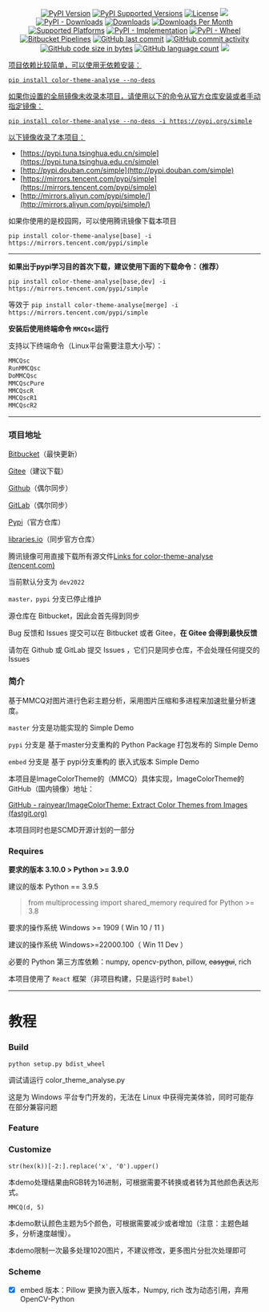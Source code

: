 <p align="center">
    <a href="https://pypi.org/project/color-theme-analyse/"><img src="https://img.shields.io/pypi/v/color-theme-analyse.svg" alt="PyPI Version"></a>
    <a href="https://pypi.org/project/color-theme-analyse/"><img src="https://img.shields.io/pypi/pyversions/color-theme-analyse.svg" alt="PyPI Supported Versions"></a>
    <a href="https://pypi.org/project/color-theme-analyse/"><img src="https://img.shields.io/pypi/l/color-theme-analyse.svg" alt="License"></a>
    <a href="https://pypi.org/project/color-theme-analyse/"><img src="https://img.shields.io/badge/Internal%20code-SCSD--PY001-ff69b4"></a>
    <a href="https://pypi.org/project/color-theme-analyse/"><img alt="PyPI - Downloads" src="https://img.shields.io/pypi/dm/color-theme-analyse?label=pypi%20downloads"></a>
    <a href="https://pepy.tech/project/color-theme-analyse"><img src="https://static.pepy.tech/badge/color-theme-analyse" alt="Downloads"></a>
    <a href="https://pepy.tech/project/color-theme-analyse"><img src="https://static.pepy.tech/badge/color-theme-analyse/month" alt="Downloads Per Month"></a>
    <a href="https://pyinstaller.readthedocs.io/en/stable/requirements.html"><img src="https://img.shields.io/badge/platform-windows%20%7C%20linux-lightgrey" alt="Supported Platforms"></a>
    <a href="https://pypi.org/project/color-theme-analyse/"><img alt="PyPI - Implementation" src="https://img.shields.io/pypi/implementation/color-theme-analyse"></a>
    <a href="https://pypi.org/project/color-theme-analyse/"><img alt="PyPI - Wheel" src="https://img.shields.io/pypi/wheel/color-theme-analyse"></a>
    <a href="https://bitbucket.org/hi-windom/colorthemeanalyse/addon/pipelines/home#!/results/page/1"><img alt="Bitbucket Pipelines" src="https://img.shields.io/bitbucket/pipelines/hi-windom/colorthemeanalyse/dev2022"></a>
    <a href="https://github.com/Soltus/color-theme-analyse"><img alt="GitHub last commit" src="https://img.shields.io/github/last-commit/soltus/color-theme-analyse?label=GitHub%20last%20commit"></a>
    <a href="https://github.com/Soltus/color-theme-analyse"><img alt="GitHub commit activity" src="https://img.shields.io/github/commit-activity/y/soltus/color-theme-analyse?label=GitHub%20commit%20activity"></a>
    <a href="https://github.com/Soltus/color-theme-analyse"><img alt="GitHub code size in bytes" src="https://img.shields.io/github/languages/code-size/soltus/color-theme-analyse?label=GitHub%20code%20size"></a>
    <a href="https://github.com/Soltus/color-theme-analyse"><img alt="GitHub language count" src="https://img.shields.io/github/languages/count/soltus/color-theme-analyse"></a>
    <a href="tencent://AddContact/?fromId=45&fromSubId=1&subcmd=all&uin=694357845&website=www.oicqzone.com"><img src="https://img.shields.io/badge/QQ-694357845-orange"</a>
</p>

项目依赖比较简单，可以使用无依赖安装：

`pip install color-theme-analyse --no-deps`

如果你设置的全局镜像未收录本项目，请使用以下的命令从官方仓库安装或者手动指定镜像：

`pip install color-theme-analyse --no-deps -i https://pypi.org/simple`

以下镜像收录了本项目：

* [https://pypi.tuna.tsinghua.edu.cn/simple](https://pypi.tuna.tsinghua.edu.cn/simple)
* [http://pypi.douban.com/simple](http://pypi.douban.com/simple)
* [https://mirrors.tencent.com/pypi/simple](https://mirrors.tencent.com/pypi/simple)
* [http://mirrors.aliyun.com/pypi/simple/](http://mirrors.aliyun.com/pypi/simple/)

如果你使用的是校园网，可以使用腾讯镜像下载本项目

`pip install color-theme-analyse[base] -i https://mirrors.tencent.com/pypi/simple`

---

**如果出于pypi学习目的首次下载，建议使用下面的下载命令：（推荐）**

`pip install color-theme-analyse[base,dev] -i https://mirrors.tencent.com/pypi/simple`

等效于 `pip install color-theme-analyse[merge] -i https://mirrors.tencent.com/pypi/simple`

**安装后使用终端命令 `MMCQsc`运行**

支持以下终端命令（Linux平台需要注意大小写）：

```bash
MMCQsc
RunMMCQsc
DoMMCQsc
MMCQscPure
MMCQscR
MMCQscR1
MMCQscR2
```

---

### 项目地址

[Bitbucket](https://bitbucket.org/hi-windom/colorthemeanalyse/ "默认仓库")（最快更新）

[Gitee](https://gitee.com/hi-windom/color-theme-analyse "主要同步仓库")（建议下载）

[Github](https://github.com/Soltus/color-theme-analyse)（偶尔同步）

[GitLab](https://gitlab.com/liaoshanyi/ColorThemeAnalyse)（偶尔同步）

[Pypi](https://pypi.org/project/color-theme-analyse/ "https://pypi.org/project/color-theme-analyse/")（官方仓库）

[libraries.io](https://libraries.io/pypi/color-theme-analyse)（同步官方仓库）

腾讯镜像可用直接下载所有源文件[Links for color-theme-analyse (tencent.com)](https://mirrors.tencent.com/pypi/simple/color-theme-analyse/)

当前默认分支为 `dev2022`

`master，pypi` 分支已停止维护

源仓库在 Bitbucket，因此会首先得到同步

Bug 反馈和 Issues 提交可以在 Bitbucket 或者 Gitee，**在 Gitee 会得到最快反馈**

请勿在 Github 或 GitLab 提交 Issues ，它们只是同步仓库，不会处理任何提交的 Issues

### 简介

基于MMCQ对图片进行色彩主题分析，采用图片压缩和多进程来加速批量分析速度。

`master` 分支是功能实现的 Simple Demo

`pypi` 分支是 基于master分支重构的 Python Package 打包发布的 Simple Demo

`embed` 分支是 基于 pypi分支重构的 嵌入式版本 Simple Demo

本项目是ImageColorTheme的（MMCQ）具体实现，ImageColorTheme的GitHub（国内镜像）地址：

[GitHub - rainyear/ImageColorTheme: Extract Color Themes from Images (fastgit.org)](https://hub.fastgit.org/rainyear/ImageColorTheme)

本项目同时也是SCMD开源计划的一部分

### Requires

**要求的版本 3.10.0 > Python >= 3.9.0**

建议的版本 Python == 3.9.5

> from multiprocessing import shared_memory required for Python >= 3.8

要求的操作系统 Windows >= 1909  ( Win 10 / 11 )

建议的操作系统 Windows>=22000.100（ Win 11 Dev ）

必要的 Python 第三方库依赖：numpy, opencv-python, pillow, ~~easygui~~, rich

本项目使用了 `React` 框架（非项目构建，只是运行时 `Babel`）

---

# 教程

### Build

`python setup.py bdist_wheel`

调试请运行 color_theme_analyse.py

这是为 Windows 平台专门开发的，无法在 Linux 中获得完美体验，同时可能存在部分兼容问题

### Feature

### Customize

`str(hex(k))[-2:].replace('x', '0').upper()`

本demo处理结果由RGB转为16进制，可根据需要不转换或者转为其他颜色表达形式。

`MMCQ(d, 5)`

本demo默认颜色主题为5个颜色，可根据需要减少或者增加（注意：主题色越多，分析速度越慢）。

本demo限制一次最多处理1020图片，不建议修改，更多图片分批次处理即可

### Scheme

* [X] embed 版本：Pillow 更换为嵌入版本，Numpy, rich 改为动态引用，弃用 OpenCV-Python
